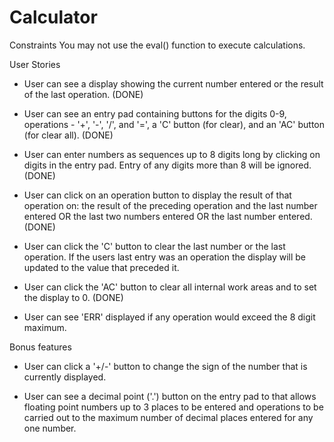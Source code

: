 # Calculator

Constraints
You may not use the eval() function to execute calculations.

User Stories
- User can see a display showing the current number entered or the result of the last operation. (DONE)

- User can see an entry pad containing buttons for the digits 0-9, operations - '+', '-', '/', and '=', a 'C' button (for clear), and an 'AC' button (for clear all). (DONE)

- User can enter numbers as sequences up to 8 digits long by clicking on digits in the entry pad. Entry of any digits more than 8 will be ignored. (DONE)

- User can click on an operation button to display the result of that operation on:
the result of the preceding operation and the last number entered OR the last two numbers entered OR the last number entered. (DONE)

- User can click the 'C' button to clear the last number or the last operation. If the users last entry was an operation the display will be updated to the value that preceded it.

- User can click the 'AC' button to clear all internal work areas and to set the display to 0. (DONE)

- User can see 'ERR' displayed if any operation would exceed the 8 digit maximum.

Bonus features
- User can click a '+/-' button to change the sign of the number that is currently displayed.

- User can see a decimal point ('.') button on the entry pad to that allows floating point numbers up to 3 places to be entered and operations to be carried out to the maximum number of decimal places entered for any one number.